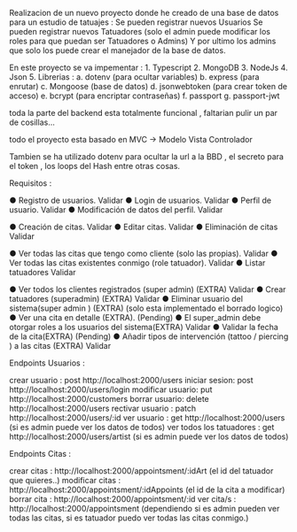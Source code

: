 Realizacion de un nuevo proyecto donde he creado de una base de datos para un estudio de tatuajes :
    Se pueden registrar nuevos Usuarios
    Se pueden registrar nuevos Tatuadores (solo el admin puede modificar los roles para que puedan ser Tatuadores o Admins)
    Y por ultimo los admins que solo los puede crear el manejador de la base de datos.

En este proyecto se va impementar : 1. Typescript
                                    2. MongoDB
                                    3. NodeJs
                                    4. Json
                                    5. Librerias : a. dotenv (para ocultar variables)
                                                   b. express (para enrutar)
                                                   c. Mongoose (base de datos)
                                                   d. jsonwebtoken (para crear token de acceso)
                                                   e. bcrypt (para encriptar contraseñas)
                                                   f. passport
                                                   g. passport-jwt

toda la parte del backend esta totalmente funcional , faltarian pulir un par de cosillas...

todo el proyecto esta basado en MVC -> Modelo Vista Controlador

Tambien se ha utilizado dotenv para ocultar la url a la BBD , el secreto para el token , los loops del Hash entre otras cosas.

Requisitos : 

● Registro de usuarios.  Validar
● Login de usuarios.    Validar
● Perfil de usuario.    Validar
● Modificación de datos del perfil. Validar

● Creación de citas. Validar
● Editar citas. Validar
● Eliminación de citas Validar

● Ver todas las citas que tengo como cliente (solo las propias). Validar
● Ver todas las citas existentes conmigo (role tatuador). Validar
● Listar tatuadores Validar

● Ver todos los clientes registrados (super admin) (EXTRA) Validar
● Crear tatuadores (superadmin) (EXTRA) Validar
● Eliminar usuario del sistema(super admin ) (EXTRA) (solo esta implementado el borrado logico)
● Ver una cita en detalle (EXTRA). (Pending)
● El super_admin debe otorgar roles a los usuarios del sistema(EXTRA) Validar
● Validar la fecha de la cita(EXTRA) (Pending)
● Añadir tipos de intervención (tattoo / piercing ) a las citas (EXTRA) Validar

Endpoints Usuarios :

crear usuario : post http://localhost:2000/users
iniciar sesion: post http://localhost:2000/users/login
modificar usuario: put http://localhost:2000/customers
borrar usuario: delete http://localhost:2000/users
rectivar usuario : patch http://localhost:2000/users/:id
ver usuario : get http://localhost:2000/users (si es admin puede ver los datos de todos)
ver todos los tatuadores : get http://localhost:2000/users/artist (si es admin puede ver los datos de todos)

Endpoints Citas :

crear citas : http://localhost:2000/appointsment/:idArt (el id del tatuador que quieres..)
modificar citas : http://localhost:2000/appointsment/:idAppoints (el id de la cita a modificar)
borrar cita : http://localhost:2000/appointsment/:id
ver cita/s : http://localhost:2000/appointsment (dependiendo si es admin pueden ver todas las citas, si es tatuador puedo ver todas las citas conmigo.)